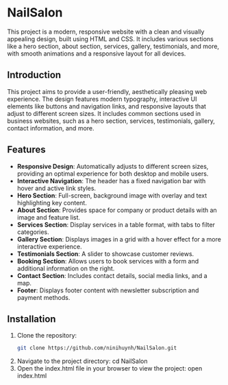 # NailSalon

This project is a modern, responsive website with a clean and visually appealing design, built using HTML and CSS. It includes various sections like a hero section, about section, services, gallery, testimonials, and more, with smooth animations and a responsive layout for all devices.

## Introduction

This project aims to provide a user-friendly, aesthetically pleasing web experience. The design features modern typography, interactive UI elements like buttons and navigation links, and responsive layouts that adjust to different screen sizes. It includes common sections used in business websites, such as a hero section, services, testimonials, gallery, contact information, and more.

## Features

- **Responsive Design**: Automatically adjusts to different screen sizes, providing an optimal experience for both desktop and mobile users.
- **Interactive Navigation**: The header has a fixed navigation bar with hover and active link styles.
- **Hero Section**: Full-screen, background image with overlay and text highlighting key content.
- **About Section**: Provides space for company or product details with an image and feature list.
- **Services Section**: Display services in a table format, with tabs to filter categories.
- **Gallery Section**: Displays images in a grid with a hover effect for a more interactive experience.
- **Testimonials Section**: A slider to showcase customer reviews.
- **Booking Section**: Allows users to book services with a form and additional information on the right.
- **Contact Section**: Includes contact details, social media links, and a map.
- **Footer**: Displays footer content with newsletter subscription and payment methods.

## Installation

1. Clone the repository:
   ```bash
   git clone https://github.com/ninihuynh/NailSalon.git
2. Navigate to the project directory: cd NailSalon
3. Open the index.html file in your browser to view the project: open index.html
